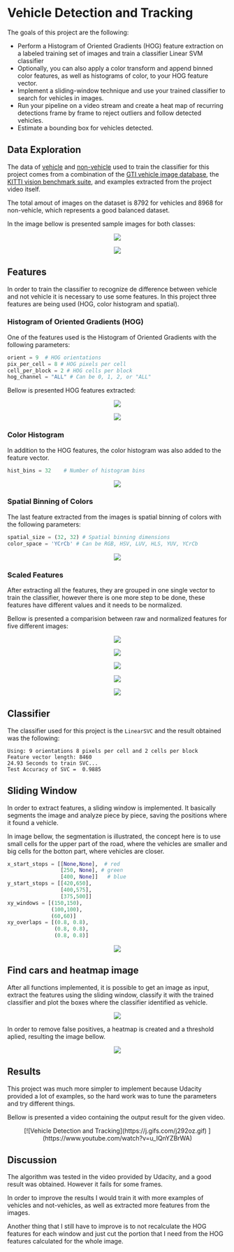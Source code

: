 # Vehicle Detection and Tracking

The goals of this project are the following:

* Perform a Histogram of Oriented Gradients (HOG) feature extraction on a labeled training set of images and train a classifier Linear SVM classifier
* Optionally, you can also apply a color transform and append binned color features, as well as histograms of color, to your HOG feature vector. 
* Implement a sliding-window technique and use your trained classifier to search for vehicles in images.
* Run your pipeline on a video stream and create a heat map of recurring detections frame by frame to reject outliers and follow detected vehicles.
* Estimate a bounding box for vehicles detected.

## Data Exploration

The data of [vehicle](https://s3.amazonaws.com/udacity-sdc/Vehicle_Tracking/vehicles.zip) and [non-vehicle](https://s3.amazonaws.com/udacity-sdc/Vehicle_Tracking/non-vehicles.zip) used to train the classifier for this project comes from a combination of the [GTI vehicle image database](http://www.gti.ssr.upm.es/data/Vehicle_database.html), the [KITTI vision benchmark suite](http://www.cvlibs.net/datasets/kitti/), and examples extracted from the project video itself.

The total amout of images on the dataset is 8792 for vehicles and 8968 for non-vehicle, which represents a good balanced dataset.

In the image bellow is presented sample images for both classes:

<p align="center"><img src="output_images/Exampleofcars.png"/></p>

<p align="center"><img src="output_images/Exampleofnotcars.png"/></p>

## Features
In order to train the classifier to recognize de difference between vehicle and not vehicle it is necessary to use some features. In this project three features are being used (HOG, color histogram and spatial).

### Histogram of Oriented Gradients (HOG)
One of the features used is the Histogram of Oriented Gradients with the following parameters:

```python
orient = 9  # HOG orientations
pix_per_cell = 8 # HOG pixels per cell
cell_per_block = 2 # HOG cells per block
hog_channel = "ALL" # Can be 0, 1, 2, or "ALL"
```

Bellow is presented HOG features extracted:

<p align="center"><img src="output_images/carhog.png"/></p>
<p align="center"><img src="output_images/notcarhog.png"/></p>

### Color Histogram
In addition to the HOG features, the color histogram was also added to the feature vector.

```python
hist_bins = 32    # Number of histogram bins
```

<p align="center"><img src="output_images/colorhistogram.png"/></p>

### Spatial Binning of Colors
The last feature extracted from the images is spatial binning of colors with the following parameters:

```python
spatial_size = (32, 32) # Spatial binning dimensions
color_space = 'YCrCb' # Can be RGB, HSV, LUV, HLS, YUV, YCrCb
```

<p align="center"><img src="output_images/binnedcolor.png"/></p>

### Scaled Features
After extracting all the features, they are grouped in one single vector to train the classifier, however there is one more step to be done, these features have different values and it needs to be normalized.

Bellow is presented a comparision between raw and normalized features for five different images:

<p align="center"><img src="output_images/scaled_feature_1.png"/></p>
<p align="center"><img src="output_images/scaled_feature_2.png"/></p>
<p align="center"><img src="output_images/scaled_feature_3.png"/></p>
<p align="center"><img src="output_images/scaled_feature_4.png"/></p>
<p align="center"><img src="output_images/scaled_feature_5.png"/></p>

## Classifier
The classifier used for this project is the `LinearSVC` and the result obtained was the following:

```
Using: 9 orientations 8 pixels per cell and 2 cells per block
Feature vector length: 8460
24.93 Seconds to train SVC...
Test Accuracy of SVC =  0.9885
```

## Sliding Window
In order to extract features, a sliding window is implemented. It basically segments the image and analyze piece by piece, saving the positions where it found a vehicle.

In image bellow, the segmentation is illustrated, the concept here is to use small cells for the upper part of the road, where the vehicles are smaller and big cells for the botton part, where vehicles are closer.

```python
x_start_stops = [[None,None],  # red
                 [250, None], # green
                 [400, None]]   # blue
y_start_stops = [[420,650],
                 [400,575],
                 [375,500]]
xy_windows = [(150,150),
              (100,100),
              (60,60)]
xy_overlaps = [(0.8, 0.8),
               (0.8, 0.8),
               (0.8, 0.8)]
```

<p align="center"><img src="output_images/SlidingWindow.png"/></p>

## Find cars and heatmap image
After all functions implemented, it is possible to get an image as input, extract the features using the sliding window, classify it with the trained classifier and plot the boxes where the classifier identified as vehicle.

<p align="center"><img src="output_images/Carsfound.png"/></p>

In order to remove false positives, a heatmap is created and a threshold aplied, resulting the image bellow.

<p align="center"><img src="output_images/HeatMap.png"/></p>

## Results
This project was much more simpler to implement because Udacity provided a lot of examples, so the hard work was to tune the parameters and try different things.

Bellow is presented a video containing the output result for the given video.

<p align="center">[![Vehicle Detection and Tracking](https://j.gifs.com/j292oz.gif) ] (https://www.youtube.com/watch?v=u_IQnYZBrWA)

## Discussion
The algorithm was tested in the video provided by Udacity, and a good result was obtained. However it fails for some frames.

In order to improve the results I would train it with more examples of vehicles and not-vehicles, as well as extracted more features from the images.

Another thing that I still have to improve is to not recalculate the HOG features for each window and just cut the portion that I need from the HOG features calculated for the whole image.
